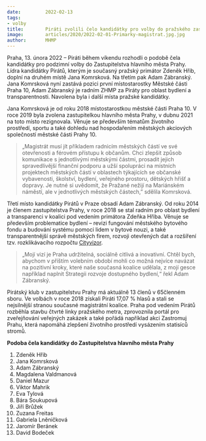 ```yaml
---
date:         2022-02-13
tags:        
- volby
title:        Piráti zvolili čelo kandidátky pro volby do pražského zastupitelstva. Zdeňka Hřiba doplní Jana Komrsková či Adam Zábranský
image: 	      articles/2020/2022-02-01-Primarky-magistrat.jpg.jpg
author:       MHMP
---
```

 
Praha, 13. února 2022 – Piráti během víkendu rozhodli o podobě čela kandidátky pro podzimní volby do Zastupitelstva hlavního města Prahy. Lídra kandidátky Pirátů, kterým je současný pražský primátor Zdeněk Hřib, doplní na druhém místě Jana Komrsková. Na třetím pak Adam Zábranský. Jana Komrsková nyní zastává pozici první místostarostky Městské části Praha 10, Adam Zábranský je radním ZHMP za Piráty pro oblast bydlení a transparentnosti. Navolena byla i další místa pražské kandidátky.

Jana Komrsková je od roku 2018 místostarostkou městské části Praha 10. V roce 2019 byla zvolena zastupitelkou hlavního města Prahy, v dubnu 2021 na toto místo rezignovala. Věnuje se především tématům životního prostředí, sportu a také dohledu nad hospodařením městských akciových společností  městské části Prahy 10. 

> „Magistrát musí jít příkladem radnicím městských částí ve své otevřenosti a férovém přístupu k občanům. Chci zlepšit způsob komunikace s jednotlivými městskými částmi, prosadit jejich spravedlivější finanční podporu a užší spolupráci na místních projektech městských částí  v oblastech týkajících se občanské vybavenosti, školství, bydlení, veřejného prostoru, dětských hřišť a dopravy. Je nutné si uvědomit, že Pražané nežijí na Mariánském náměstí, ale v jednotlivých městských částech,” sdělila Komrsková.

Třetí místo kandidátky Pirátů v Praze obsadí Adam Zábranský. Od roku 2014 je členem zastupitelstva Prahy, v roce 2018 se stal radním pro oblast bydlení a transparenci v koalici pod vedením primátora Zdeňka Hřiba. Věnuje se především problematice bydlení – revizi fungování městského bytového fondu a budování systému pomoci lidem v bytové nouzi, a také transparentnější správě městských firem, rozvoji otevřených dat a rozšíření tzv. rozklikávacího rozpočtu [Cityvizor](https://cityvizor.cz/landing). 

> „Mojí vizí je Praha udržitelná, sociálně citlivá a inovativní. Chtěl bych, abychom v příštím volebním období mohli co možná nejvíce navázat na pozitivní kroky, které naše současná koalice udělala, z mojí gesce například naplnit Strategii rozvoje dostupného bydlení,“ řekl Adam Zábranský.

Pirátský klub v zastupitelstvu Prahy má aktuálně 13 členů v 65členném sboru. Ve volbách v roce 2018 získali Piráti 17,07 % hlasů a stali se nejsilnější stranou současné magistrátní koalice. Praha pod vedením Pirátů rozběhla stavbu čtvrté linky pražského metra, zprovoznila portál pro zveřejňování veřejných zakázek a také pořádá například akci Zastromuj Prahu, která napomáhá zlepšení životního prostředí vysázením statisíců stromů.

**Podoba čela kandidátky do Zastupitelstva hlavního města Prahy**

1. Zdeněk Hřib
2. Jana Komrsková
3. Adam Zábranský
4. Magdalena Valdmanová 
5. Daniel Mazur 
6. Viktor Mahrik 
7. Eva Tylová 
8. Bára Soukupová 
9. Jiří Brůžek 
10. Zuzana Freitas
11. Gabriela Lněničková 
12. Jaromír Beránek 
13. David Bodeček

